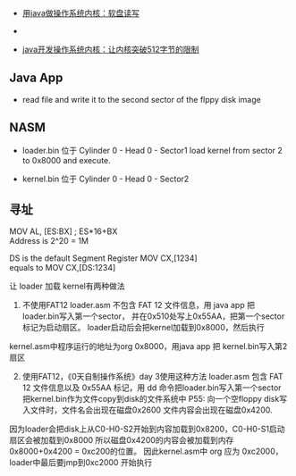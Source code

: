 - [用java做操作系统内核：软盘读写](https://blog.csdn.net/tyler_download/article/details/51815483)
- [](https://www.bilibili.com/video/BV1hJ411n7rs?p=3)


- [java开发操作系统内核：让内核突破512字节的限制](https://blog.csdn.net/tyler_download/article/details/51970921)




## Java App
- read file and write it to the second sector of the flppy disk image


## NASM
- loader.bin
位于 Cylinder 0 - Head 0 - Sector1
load kernel from sector 2 to 0x8000 and execute.

- kernel.bin
位于 Cylinder 0 - Head 0 - Sector2


## 寻址
MOV AL, [ES:BX]    ; ES*16+BX  
Address is 2^20 = 1M

DS is the default Segment Register
MOV CX,[1234]  
equals to 
MOV CX,[DS:1234]  


让 loader 加载 kernel有两种做法
1. 不使用FAT12
loader.asm 不包含 FAT 12 文件信息，用 java app 把 loader.bin写入第一个sector，
并在0x510处写上0x55AA，把第一个sector标记为启动扇区。
loader启动后会把kernel加载到0x8000，然后执行

kernel.asm中程序运行的地址为org   0x8000，用java app 把 kernel.bin写入第2扇区

2. 使用FAT12，《0天自制操作系统》day 3使用这种方法
loader.asm 包含 FAT 12 文件信息以及 0x55AA 标记，用 dd 命令把loader.bin写入第一个sector
把kernel.bin作为文件copy到disk的文件系统中
P55: 向一个空floppy disk写入文件时，文件名会出现在磁盘0x2600
文件内容会出现在磁盘0x4200.

因为loader会把disk上从C0-H0-S2开始到内容加载到0x8200，C0-H0-S1启动扇区会被加载到0x8000
所以磁盘0x4200的内容会被加载到内存0x8000+0x4200 = 0xc200的位置。
因此kernel.asm中 org 应为 0xc2000， loader中最后要jmp到0xc2000 开始执行


